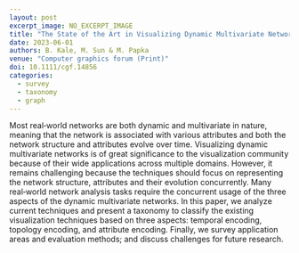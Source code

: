 ```yaml
---
layout: post
excerpt_image: NO_EXCERPT_IMAGE
title: "The State of the Art in Visualizing Dynamic Multivariate Networks"
date: 2023-06-01
authors: B. Kale, M. Sun & M. Papka
venue: "Computer graphics forum (Print)"
doi: 10.1111/cgf.14856
categories:
  - survey
  - taxonomy
  - graph
---
```

Most real‐world networks are both dynamic and multivariate in nature, meaning that the network is associated with various attributes and both the network structure and attributes evolve over time. Visualizing dynamic multivariate networks is of great significance to the visualization community because of their wide applications across multiple domains. However, it remains challenging because the techniques should focus on representing the network structure, attributes and their evolution concurrently. Many real‐world network analysis tasks require the concurrent usage of the three aspects of the dynamic multivariate networks. In this paper, we analyze current techniques and present a taxonomy to classify the existing visualization techniques based on three aspects: temporal encoding, topology encoding, and attribute encoding. Finally, we survey application areas and evaluation methods; and discuss challenges for future research.
